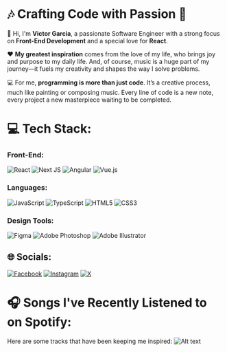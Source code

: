 # 🎶 Crafting Code with Passion 🎨

👋 Hi, I'm **Victor Garcia**, a passionate Software Engineer with a strong focus on **Front-End Development** and a special love for **React**. 

❤️ **My greatest inspiration** comes from the love of my life, who brings joy and purpose to my daily life. And, of course, music is a huge part of my journey—it fuels my creativity and shapes the way I solve problems.

💻 For me, **programming is more than just code**. It’s a creative process, much like painting or composing music. Every line of code is a new note, every project a new masterpiece waiting to be completed.

# 💻 Tech Stack:
### Front-End:
![React](https://img.shields.io/badge/React-20232A?style=for-the-badge&logo=react&logoColor=61DAFB) ![Next JS](https://img.shields.io/badge/Next-black?style=for-the-badge&logo=next.js&logoColor=white) ![Angular](https://img.shields.io/badge/angular-%23DD0031.svg?style=for-the-badge&logo=angular&logoColor=white) ![Vue.js](https://img.shields.io/badge/vue.js-%2335495e.svg?style=for-the-badge&logo=vuedotjs&logoColor=%234FC08D)

### Languages:
![JavaScript](https://img.shields.io/badge/javascript-%23323330.svg?style=for-the-badge&logo=javascript&logoColor=%23F7DF1E) ![TypeScript](https://img.shields.io/badge/typescript-%23007ACC.svg?style=for-the-badge&logo=typescript&logoColor=white) ![HTML5](https://img.shields.io/badge/html5-%23E34F26.svg?style=for-the-badge&logo=html5&logoColor=white) ![CSS3](https://img.shields.io/badge/css3-%231572B6.svg?style=for-the-badge&logo=css3&logoColor=white)

### Design Tools:
![Figma](https://img.shields.io/badge/figma-%23F24E1E.svg?style=for-the-badge&logo=figma&logoColor=white) ![Adobe Photoshop](https://img.shields.io/badge/adobe%20photoshop-%2331A8FF.svg?style=for-the-badge&logo=adobe%20photoshop&logoColor=white) ![Adobe Illustrator](https://img.shields.io/badge/adobe%20illustrator-%23FF9A00.svg?style=for-the-badge&logo=adobe%20illustrator&logoColor=white)


## 🌐 Socials:
[![Facebook](https://img.shields.io/badge/Facebook-1877F2?style=for-the-badge&logo=facebook&logoColor=white)](https://facebook.com/VictorGarciaQF) [![Instagram](https://img.shields.io/badge/Instagram-E4405F?style=for-the-badge&logo=instagram&logoColor=white)](https://instagram.com/quantumm.fluxx) [![X](https://img.shields.io/badge/X-black.svg?logo=X&logoColor=white)](https://x.com/VictorGarciaQF) 

# 🎧 Songs I've Recently Listened to on Spotify:
Here are some tracks that have been keeping me inspired:
![Alt text](https://spotify-recently-played-readme.vercel.app/api?user=12169094240)
